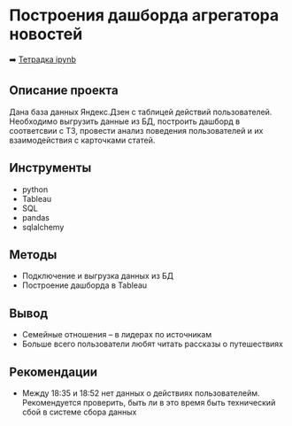# Построения дашборда агрегатора новостей

➡️ [Тетрадка ipynb](https://github.com/mechfil/Portfolio/blob/main/Yandex%20Zen%20dashboard/News%20aggregator%20dashboard.ipynb)

## Описание проекта

Дана база данных Яндекс.Дзен с таблицей действий пользователей. Необходимо выгрузить данные из БД, построить дашборд в соответсвии с ТЗ, провести анализ поведения пользователей и их взаимодействия с карточками статей.


## Инструменты

- python
- Tableau
- SQL
- pandas
- sqlalchemy

## Методы
- Подключение и выгрузка данных из БД
- Построение дашборда в Tableau


## Вывод
- Семейные отношения – в лидерах по источникам
- Больше всего пользователи любят читать рассказы о путешествиях

## Рекомендации
- Между 18:35 и 18:52 нет данных о действиях пользователейм. Рекомендуется проверить, быть ли в это время быть технический сбой в системе сбора данных

